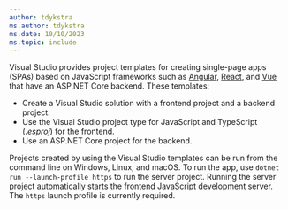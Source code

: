 ```yaml
---
author: tdykstra
ms.author: tdykstra
ms.date: 10/10/2023
ms.topic: include
---
```

Visual Studio provides project templates for creating single-page apps (SPAs) based on JavaScript frameworks such as [Angular](https://angular.io/), [React](https://facebook.github.io/react/), and [Vue](https://vuejs.org/) that have an ASP.NET Core backend. These templates:

* Create a Visual Studio solution with a frontend project and a backend project.
* Use the Visual Studio project type for JavaScript and TypeScript (*.esproj*) for the frontend.
* Use an ASP.NET Core project for the backend.

Projects created by using the Visual Studio templates can be run from the command line on Windows, Linux, and macOS. To run the app, use `dotnet run --launch-profile https` to run the server project. Running the server project automatically starts the frontend JavaScript development server. The `https` launch profile is currently required.
